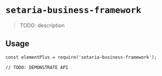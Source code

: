 # `setaria-business-framework`

> TODO: description

## Usage

```
const elementPlus = require('setaria-business-framework');

// TODO: DEMONSTRATE API
```
